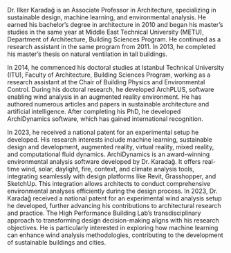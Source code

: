 Dr. Ilker Karadağ is an Associate Professor in Architecture, specializing in sustainable design, machine learning, and environmental analysis. He earned his bachelor’s degree in architecture in 2010 and began his master’s studies in the same year at Middle East Technical University (METU), Department of Architecture, Building Sciences Program. He continued as a research assistant in the same program from 2011. In 2013, he completed his master’s thesis on natural ventilation in tall buildings. 

In 2014, he commenced his doctoral studies at Istanbul Technical University (ITU), Faculty of Architecture, Building Sciences Program, working as a research assistant at the Chair of Building Physics and Environmental Control. During his doctoral research, he developed ArchPLUS, software enabling wind analysis in an augmented reality environment. He has authored numerous articles and papers in sustainable architecture and artificial intelligence. After completing his PhD, he developed ArchiDynamics software, which has gained international recognition. 

In 2023, he received a national patent for an experimental setup he developed. His research interests include machine learning, sustainable design and development, augmented reality, virtual reality, mixed reality, and computational fluid dynamics. ArchiDynamics is an award-winning environmental analysis software developed by Dr. Karadağ. It offers real-time wind, solar, daylight, fire, context, and climate analysis tools, integrating seamlessly with design platforms like Revit, Grasshopper, and SketchUp. This integration allows architects to conduct comprehensive environmental analyses efficiently during the design process. In 2023, Dr. Karadağ received a national patent for an experimental wind analysis setup he developed, further advancing his contributions to architectural research and practice. The High Performance Building Lab’s transdisciplinary approach to transforming design decision-making aligns with his research objectives. He is particularly interested in exploring how machine learning can enhance wind analysis methodologies, contributing to the development of sustainable buildings and cities.

<!--
**thinklikeanarchitect/thinklikeanarchitect** is a ✨ _special_ ✨ repository because its `README.md` (this file) appears on your GitHub profile.

Here are some ideas to get you started:

- 🔭 I’m currently working on ...
- 🌱 I’m currently learning ...
- 👯 I’m looking to collaborate on ...
- 🤔 I’m looking for help with ...
- 💬 Ask me about ...
- 📫 How to reach me: ...
- 😄 Pronouns: ...
- ⚡ Fun fact: ...
-->
